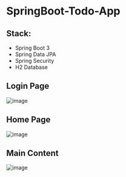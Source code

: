 # SpringBoot-Todo-App

## Stack: 
* Spring Boot 3
* Spring Data JPA
* Spring Security
* H2 Database

## Login Page 
![image](https://user-images.githubusercontent.com/62014141/211809453-ceec93f5-a77a-4873-bf42-1d92ec974641.png)

## Home Page 
![image](https://user-images.githubusercontent.com/62014141/211809475-757fb57d-ac1d-4daf-b55b-554bce2e0690.png)

## Main Content
![image](https://user-images.githubusercontent.com/62014141/211809409-d4aa9a19-6b58-425c-8d7f-e4bb5610b524.png)
